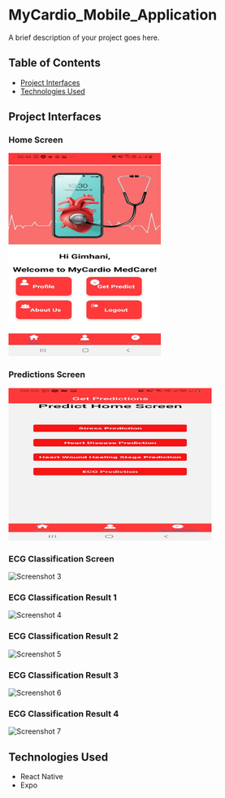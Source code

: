 # MyCardio_Mobile_Application

A brief description of your project goes here.

## Table of Contents

- [Project Interfaces](#project-interfaces)
- [Technologies Used](#technologies-used)

## Project Interfaces

### Home Screen
<img src="screenshots/screenshot1.jpg" alt="Screenshot 1" width="300" height="400"/>

### Predictions Screen
<img src="screenshots/screenshot2.jpg" alt="Screenshot 2" width="400" height="300"/>

### ECG Classification Screen
<img src="screenshots/screenshot3.jpg" alt="Screenshot 3" width="400" height="300"/>

### ECG Classification Result 1
<img src="screenshots/screenshot4.jpg" alt="Screenshot 4" width="400" height="300"/>

### ECG Classification Result 2
<img src="screenshots/screenshot5.jpg" alt="Screenshot 5" width="400" height="300"/>

### ECG Classification Result 3
<img src="screenshots/screenshot6.jpg" alt="Screenshot 6" width="400" height="300"/>

### ECG Classification Result 4
<img src="screenshots/screenshot7.jpg" alt="Screenshot 7" width="400" height="300"/>

## Technologies Used

- React Native
- Expo
